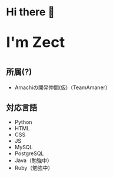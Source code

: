 <style type="text/css">
p {
  font-size: 40px;
  font-weight: bold;
}
</style>

<h1> Hi there 👋</h1>
<p>I'm Zect</p>

## 所属(?)
- Amachiの開発仲間(仮)（TeamAmaner）

## 対応言語
- Python
- HTML
- CSS
- JS
- MySQL
- PostgreSQL
- Java（勉強中）
- Ruby（勉強中）

<!--
**sas08/sas08** is a ✨ _special_ ✨ repository because its `README.md` (this file) appears on your GitHub profile.

Here are some ideas to get you started:

- 🔭 I’m currently working on ...
- 🌱 I’m currently learning ...
- 👯 I’m looking to collaborate on ...
- 🤔 I’m looking for help with ...
- 💬 Ask me about ...
- 📫 How to reach me: ...
- 😄 Pronouns: ...
- ⚡ Fun fact: ...
-->
